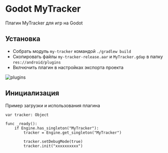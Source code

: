 # Godot MyTracker

Плагин MyTracker для игр на Godot

## Установка

- Cобрать модуль `my-tracker` командой `./gradlew build`
- Скопировать файлы `my-tracker-release.aar` и `MyTracker.gdap` в папку `res://android/plugins`
- Вклчючить плагин в настройках экспорта проекта

![plugins](https://kovardin.ru/img/godot/mytracker/08.png)

## Инициализация

Пример загрузки и использования плагина

```GDScript
var tracker: Object

func _ready():
	if Engine.has_singleton("MyTracker"):
		tracker = Engine.get_singleton("MyTracker")
		
		tracker.setDebugMode(true)
		tracker.init("xxxxxxxxxx")
```